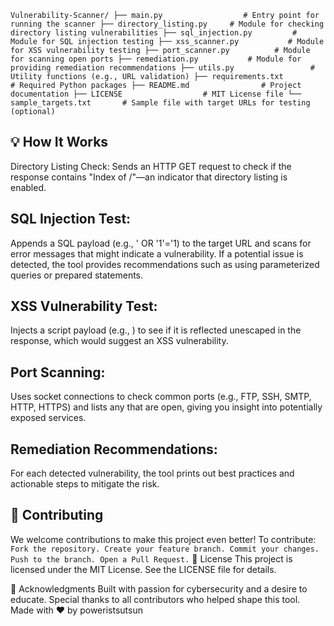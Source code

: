 ``
Vulnerability-Scanner/
├── main.py                  # Entry point for running the scanner
├── directory_listing.py     # Module for checking directory listing vulnerabilities
├── sql_injection.py         # Module for SQL injection testing
├── xss_scanner.py           # Module for XSS vulnerability testing
├── port_scanner.py          # Module for scanning open ports
├── remediation.py           # Module for providing remediation recommendations
├── utils.py                 # Utility functions (e.g., URL validation)
├── requirements.txt         # Required Python packages
├── README.md                # Project documentation
├── LICENSE                  # MIT License file
└── sample_targets.txt       # Sample file with target URLs for testing (optional)
``
## 💡 How It Works
Directory Listing Check:
Sends an HTTP GET request to check if the response contains "Index of /"—an indicator that directory listing is enabled.

## SQL Injection Test:
Appends a SQL payload (e.g., ' OR '1'='1) to the target URL and scans for error messages that might indicate a vulnerability. If a potential issue is detected, the tool provides recommendations such as using parameterized queries or prepared statements.

## XSS Vulnerability Test:
Injects a script payload (e.g., <script>alert('xss')</script>) to see if it is reflected unescaped in the response, which would suggest an XSS vulnerability.

## Port Scanning:
Uses socket connections to check common ports (e.g., FTP, SSH, SMTP, HTTP, HTTPS) and lists any that are open, giving you insight into potentially exposed services.

## Remediation Recommendations:
For each detected vulnerability, the tool prints out best practices and actionable steps to mitigate the risk.

## 🤝 Contributing
We welcome contributions to make this project even better! To contribute:
``
Fork the repository.
Create your feature branch.
Commit your changes.
Push to the branch.
Open a Pull Request.
``
📜 License
This project is licensed under the MIT License. See the LICENSE file for details.

🙏 Acknowledgments
Built with passion for cybersecurity and a desire to educate.
Special thanks to all contributors who helped shape this tool.
Made with ❤️ by poweristsutsun
